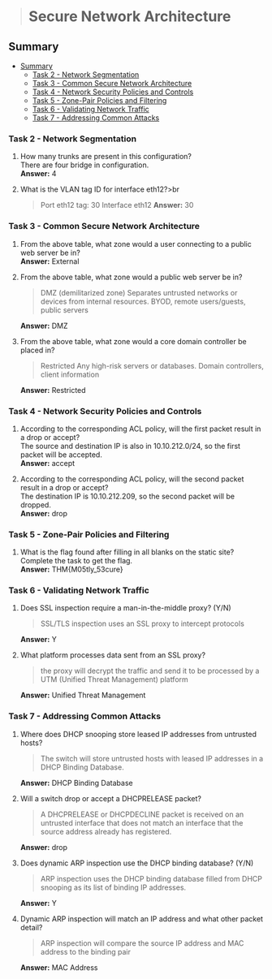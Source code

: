 > # Secure Network Architecture

## Summary
- [Summary](#summary)
  - [Task 2 - Network Segmentation](#task-2---network-segmentation)
  - [Task 3 - Common Secure Network Architecture](#task-3---common-secure-network-architecture)
  - [Task 4 - Network Security Policies and Controls](#task-4---network-security-policies-and-controls)
  - [Task 5 - Zone-Pair Policies and Filtering](#task-5---zone-pair-policies-and-filtering)
  - [Task 6 - Validating Network Traffic](#task-6---validating-network-traffic)
  - [Task 7 - Addressing Common Attacks](#task-7---addressing-common-attacks)

### Task 2 - Network Segmentation
1. How many trunks are present in this configuration?<br>
    There are four bridge in configuration.<br>
    **Answer:** 4

1. What is the VLAN tag ID for interface eth12?>br
    > Port eth12 tag: 30 Interface eth12
    **Answer:** 30

### Task 3 - Common Secure Network Architecture
1. From the above table, what zone would a user connecting to a public web server be in?<br>
    **Answer:** External

1. From the above table, what zone would a public web server be in?<br>
    > DMZ (demilitarized zone) Separates untrusted networks or devices from internal resources. BYOD, remote users/guests, public servers

    **Answer:** DMZ

1. From the above table, what zone would a core domain controller be placed in?<br>
    > Restricted Any high-risk servers or databases. Domain controllers, client information

    **Answer:** Restricted

### Task 4 - Network Security Policies and Controls
1. According to the corresponding ACL policy, will the first packet result in a drop or accept? <br>
    The source and destination IP is also in 10.10.212.0/24, so the first packet will be accepted.<br>
    **Answer:** accept

1. According to the corresponding ACL policy, will the second packet result in a drop or accept?<br>
    The destination IP is 10.10.212.209, so the second packet will be dropped.<br>
    **Answer:** drop

### Task 5 - Zone-Pair Policies and Filtering
1. What is the flag found after filling in all blanks on the static site?<br>
    Complete the task to get the flag.<br>
    **Answer:** THM{M05tly_53cure}

### Task 6 - Validating Network Traffic
1. Does SSL inspection require a man-in-the-middle proxy? (Y/N)<br>
    > SSL/TLS inspection uses an SSL proxy to intercept protocols

    **Answer:** Y

1. What platform processes data sent from an SSL proxy?<br>
    > the proxy will decrypt the traffic and send it to be processed by a UTM (Unified Threat Management) platform

    **Answer:** Unified Threat Management

### Task 7 - Addressing Common Attacks
1. Where does DHCP snooping store leased IP addresses from untrusted hosts?<br>
    > The switch will store untrusted hosts with leased IP addresses in a DHCP Binding Database.

    **Answer:** DHCP Binding Database

1. Will a switch drop or accept a DHCPRELEASE packet?<br>
    > A DHCPRELEASE or DHCPDECLINE packet is received on an untrusted interface that does not match an interface that the source address already has registered.

    **Answer:** drop

1. Does dynamic ARP inspection use the DHCP binding database? (Y/N)<br>
    > ARP inspection uses the DHCP binding database filled from DHCP snooping as its list of binding IP addresses.

    **Answer:** Y

1. Dynamic ARP inspection will match an IP address and what other packet detail?<br>
    > ARP inspection will compare the source IP address and MAC address to the binding pair

    **Answer:** MAC Address
